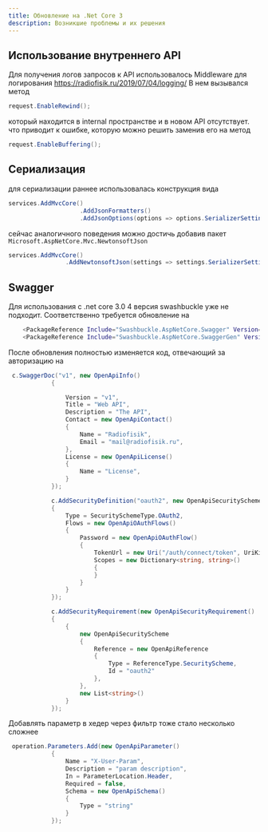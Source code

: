 ```yaml
---
title: Обновление на .Net Core 3
description: Возникшие проблемы и их решения
---
```


## Использование внутреннего API

Для получения логов запросов к API использовалось Middleware для логирования  https://radiofisik.ru/2019/07/04/logging/  В нем вызывался метод 

```c#
request.EnableRewind();
```

который находится в internal пространстве и  в новом API отсутствует. что приводит к ошибке, которую можно решить заменив его на метод

```c#
request.EnableBuffering();
```

## Сериализация

для сериализации раннее использовалась конструкция вида

```c#
services.AddMvcCore()
                    .AddJsonFormatters()
                    .AddJsonOptions(options => options.SerializerSettings.DateTimeZoneHandling = DateTimeZoneHandling.Utc)
```

сейчас аналогичного поведения можно достичь добавив пакет `Microsoft.AspNetCore.Mvc.NewtonsoftJson`

```c#
services.AddMvcCore()
                .AddNewtonsoftJson(settings => settings.SerializerSettings.DateTimeZoneHandling = DateTimeZoneHandling.Utc)
```

## Swagger

Для использования с .net core 3.0 4 версия swashbuckle уже не подходит. Соответственно требуется обновление на 

```bash
    <PackageReference Include="Swashbuckle.AspNetCore.Swagger" Version="5.0.0-rc4" />
    <PackageReference Include="Swashbuckle.AspNetCore.SwaggerGen" Version="5.0.0-rc4" />
```

После обновления полностью изменяется код, отвечающий за авторизацию на 

```c#
 c.SwaggerDoc("v1", new OpenApiInfo()
            {

                Version = "v1",
                Title = "Web API",
                Description = "The API",
                Contact = new OpenApiContact()
                {
                    Name = "Radiofisik",
                    Email = "mail@radiofisik.ru",
                },
                License = new OpenApiLicense()
                {
                    Name = "License",
                }
            });

            c.AddSecurityDefinition("oauth2", new OpenApiSecurityScheme
            {
                Type = SecuritySchemeType.OAuth2,
                Flows = new OpenApiOAuthFlows()
                {
                    Password = new OpenApiOAuthFlow()
                    {
                        TokenUrl = new Uri("/auth/connect/token", UriKind.Relative),
                        Scopes = new Dictionary<string, string>()
                        {
                        }
                    }
                }
            });

            c.AddSecurityRequirement(new OpenApiSecurityRequirement()
            {
                {
                    new OpenApiSecurityScheme
                    {
                        Reference = new OpenApiReference
                        {
                            Type = ReferenceType.SecurityScheme,
                            Id = "oauth2"
                        },
                    },
                    new List<string>()
                }
            });
```

Добавлять параметр в хедер через фильтр тоже стало несколько сложнее

```c#
 operation.Parameters.Add(new OpenApiParameter()
            {
                Name = "X-User-Param",
                Description = "param description",
                In = ParameterLocation.Header,
                Required = false,
                Schema = new OpenApiSchema()
                {
                    Type = "string"
                }
            });
```


